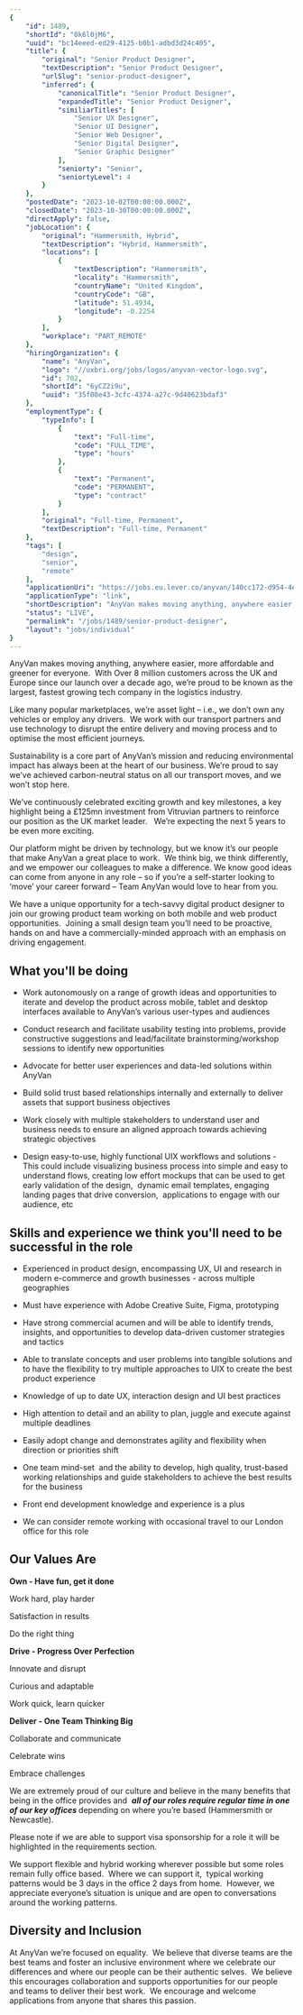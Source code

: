 ```yaml
---
{
	"id": 1489,
	"shortId": "0k6l0jM6",
	"uuid": "bc14eeed-ed29-4125-b0b1-adbd3d24c405",
	"title": {
		"original": "Senior Product Designer",
		"textDescription": "Senior Product Designer",
		"urlSlug": "senior-product-designer",
		"inferred": {
			"canonicalTitle": "Senior Product Designer",
			"expandedTitle": "Senior Product Designer",
			"similiarTitles": [
				"Senior UX Designer",
				"Senior UI Designer",
				"Senior Web Designer",
				"Senior Digital Designer",
				"Senior Graphic Designer"
			],
			"seniorty": "Senior",
			"seniortyLevel": 4
		}
	},
	"postedDate": "2023-10-02T00:00:00.000Z",
	"closedDate": "2023-10-30T00:00:00.000Z",
	"directApply": false,
	"jobLocation": {
		"original": "Hammersmith, Hybrid",
		"textDescription": "Hybrid, Hammersmith",
		"locations": [
			{
				"textDescription": "Hammersmith",
				"locality": "Hammersmith",
				"countryName": "United Kingdom",
				"countryCode": "GB",
				"latitude": 51.4934,
				"longitude": -0.2254
			}
		],
		"workplace": "PART_REMOTE"
	},
	"hiringOrganization": {
		"name": "AnyVan",
		"logo": "//uxbri.org/jobs/logos/anyvan-vector-logo.svg",
		"id": 702,
		"shortId": "6yCZ2i9u",
		"uuid": "35f08e43-3cfc-4374-a27c-9d40623bdaf3"
	},
	"employmentType": {
		"typeInfo": [
			{
				"text": "Full-time",
				"code": "FULL_TIME",
				"type": "hours"
			},
			{
				"text": "Permanent",
				"code": "PERMANENT",
				"type": "contract"
			}
		],
		"original": "Full-time, Permanent",
		"textDescription": "Full-time, Permanent"
	},
	"tags": [
		"design",
		"senior",
		"remote"
	],
	"applicationUri": "https://jobs.eu.lever.co/anyvan/140cc172-d954-4ea2-8028-20207bec2f4c/apply",
	"applicationType": "link",
	"shortDescription": "AnyVan makes moving anything, anywhere easier, more affordable and greener for everyone.  With Over 8 million customers across the UK and Europe since our launch over a decade ago, we’re’ proud to be",
	"status": "LIVE",
	"permalink": "/jobs/1489/senior-product-designer",
	"layout": "jobs/individual"
}
---
```

<p>AnyVan makes moving anything, anywhere easier, more affordable and greener for everyone.&nbsp; With Over 8 million customers across the UK and Europe since our launch over a decade ago, we’re proud to be known as the largest, fastest growing tech company in the logistics industry.</p><p>Like many popular marketplaces, we’re asset light – i.e., we don’t own any vehicles or employ any drivers.&nbsp; We work with our transport partners and use technology to disrupt the entire delivery and moving process and to optimise the most efficient journeys.</p><p>Sustainability is a core part of AnyVan’s mission and reducing environmental impact has always been at the heart of our business. We’re proud to say we’ve achieved carbon-neutral status on all our transport moves, and we won’t stop here.</p><p>We’ve continuously celebrated exciting growth and key milestones, a key highlight being a £125mn investment from Vitruvian partners to reinforce our position as the UK market leader. &nbsp; We’re expecting the next 5 years to be even more exciting.</p><p>Our platform might be driven by technology, but we know it’s our people that make AnyVan a great place to work.&nbsp; We think big, we think differently, and we empower our colleagues to make a difference. We know good ideas can come from anyone in any role – so if you’re a self-starter looking to ‘move’ your career forward – Team AnyVan would love to hear from you.</p><p>We have a unique opportunity for a tech-savvy digital product designer to join our growing product team working on both mobile and web product opportunities.&nbsp; Joining a small design team you’ll need to be proactive, hands on and have a commercially-minded approach with an emphasis on driving engagement.</p><h2>What you'll be doing</h2><ul><li><p>Work autonomously on a range of growth ideas and opportunities to iterate and develop the product across mobile, tablet and desktop interfaces available to AnyVan’s various user-types and audiences</p></li><li><p>Conduct research and facilitate usability testing into problems, provide constructive suggestions and lead/facilitate brainstorming/workshop sessions to identify new opportunities</p></li><li><p>Advocate for better user experiences and data-led solutions within AnyVan</p></li><li><p>Build solid trust based relationships internally and externally to deliver assets that support business objectives&nbsp;</p></li><li><p>Work closely with multiple stakeholders to understand user and business needs to ensure an aligned approach towards achieving strategic objectives</p></li><li><p>Design easy-to-use, highly functional UIX workflows and solutions - This could include visualizing business process into simple and easy to understand flows, creating low effort mockups that can be used to get early validation of the design,&nbsp; dynamic email templates, engaging landing pages that drive conversion,&nbsp; applications to engage with our audience, etc&nbsp;</p></li></ul><h2>Skills and experience we think you'll need to be successful in the role</h2><ul><li><p>Experienced in product design, encompassing UX, UI and research in modern e-commerce and growth businesses - across ​​multiple geographies</p></li><li><p>Must have experience with Adobe Creative Suite, Figma, prototyping</p></li><li><p>Have strong commercial acumen and will be able to identify trends, insights, and opportunities to develop data-driven customer strategies and tactics</p></li><li><p>Able to translate concepts and user problems into tangible solutions and to have the flexibility to try multiple approaches to UIX to create the best product experience&nbsp;</p></li><li><p>Knowledge of up to date UX, interaction design and UI best practices</p></li><li><p>High attention to detail and an ability to plan, juggle and execute against multiple deadlines</p></li><li><p>Easily adopt change and demonstrates agility and flexibility when direction or priorities shift</p></li><li><p>One team mind-set&nbsp; and the ability to develop, high quality, trust-based working relationships and guide stakeholders to achieve the best results for the business&nbsp;</p></li><li><p>Front end development knowledge and experience is a plus</p></li><li><p>We can consider remote working with occasional travel to our London office for this role</p></li></ul><h2>Our Values Are</h2><p><strong>Own - Have fun, get it done</strong></p><p>Work hard, play harder</p><p>Satisfaction in results</p><p>Do the right thing</p><p><strong>Drive - Progress Over Perfection</strong></p><p>Innovate and disrupt</p><p>Curious and adaptable</p><p>Work quick, learn quicker</p><p><strong>Deliver - One Team Thinking Big</strong></p><p>Collaborate and communicate</p><p>Celebrate wins</p><p>Embrace challenges</p><p>We are extremely proud of our culture and believe in the many benefits that being in the office provides and&nbsp; <strong><em>all of our roles require regular time in one of our key offices </em></strong>depending on where you’re based (Hammersmith or Newcastle).&nbsp;</p><p>Please note if we are able to support visa sponsorship for a role it will be highlighted in the requirements section.</p><p>We support flexible and hybrid working wherever possible but some roles remain fully office based.&nbsp; Where we can support it,&nbsp; typical working patterns would be 3 days in the office 2 days from home.&nbsp; However, we appreciate everyone’s situation is unique and are open to conversations around the working patterns.&nbsp;&nbsp;</p><h2><strong>Diversity and Inclusion</strong></h2><p>At AnyVan we’re focused on equality.&nbsp; We believe that diverse teams are the best teams and foster an inclusive environment where we celebrate our differences and where our people can be their authentic selves.&nbsp; We believe this encourages collaboration and supports opportunities for our people and teams to deliver their best work.&nbsp; We encourage and welcome applications from anyone that shares this passion.</p>
